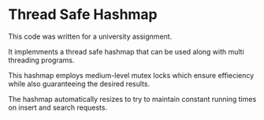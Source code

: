 # Thread Safe Hashmap

This code was written for a university assignment.

It implemments a thread safe hashmap that can be used along with multi threading programs.

This hashmap employs medium-level mutex locks which ensure effieciency while also guaranteeing the desired results.

The hashmap automatically resizes to try to maintain constant running times on insert and search requests.
